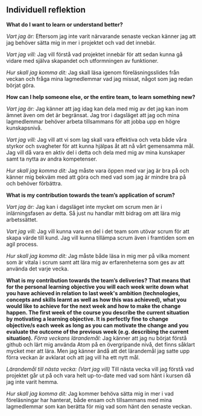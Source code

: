 ## Individuell reflektion

**What do I want to learn or understand better?**

*Vart jag är:*
Eftersom jag inte varit närvarande senaste veckan känner jag att jag behöver sätta mig in mer i projektet och vad det innebär. 

*Vart jag vill:*
Jag vill förstå vad projektet innebär för att sedan kunna gå vidare med själva skapandet och utformningen av funktioner.

*Hur skall jag komma dit:*
Jag skall läsa igenom föreläsningsslides från veckan och fråga mina lagmedlemmar vad jag missat, något som jag redan börjat göra. 

**How can I help someone else, or the entire team, to learn something new?**

*Vart jag är:*
Jag känner att jag idag kan dela med mig av det jag kan inom ämnet även om det är begränsat. Jag tror i dagsläget att jag och mina lagmedlemmar behöver arbeta tillsammans för att jobba upp en högre kunskapsnivå.

*Vart jag vill:*
Jag vill att vi som lag skall vara effektiva och veta både våra styrkor och svagheter för att kunna hjälpas åt att nå vårt gemensamma mål. Jag vill då vara en aktiv del i detta och dela med mig av mina kunskaper samt ta nytta av andra kompetenser.

*Hur skall jag komma dit:*
Jag måste vara öppen med var jag är bra på och känner mig bekväm med att göra och med vad som jag är mindre bra på och behöver förbättra.

**What is my contribution towards the team’s application of scrum?**

*Vart jag är:*
Jag kan i dagsläget inte mycket om scrum men är i inlärningsfasen av detta. Så just nu handlar mitt bidrag om att lära mig arbetssättet.

*Vart jag vill:*
Jag vill kunna vara en del i det team som utövar scrum för att skapa värde till kund. Jag vill kunna tillämpa scrum även i framtiden som en agil process.

*Hur skall jag komma dit:*
Jag måste både läsa in mig mer på vilka moment som är vitala i scrum samt att lära mig av erfarenheterna som ges av att använda det varje vecka.

**What is my contribution towards the team’s deliveries? That means that for the personal learning objective you will each week write down what you have achieved in relation to last week's ambition (technologies, concepts and skills learnt as well as how this was achieved), what you would like to achieve for the next week and how to make the change happen. The first week of the course you describe the current situation by motivating a learning objective. It is perfectly fine to change objective/s each week as long as you can motivate the change and you evaluate the outcome of the previous week (e.g. describing the current situation).**
*Förra veckans lärandemål:*
Jag känner att jag nu börjat förstå github och lärt mig använda Atom på en övergripande nivå, det finns såklart mycket mer att lära. Men jag känner ändå att det lärandemål jag satte upp förra veckan är avklarat och att jag vill ha ett nytt mål.

*Lärandemål till nästa vecka: (Vart jag vill)*
Till nästa vecka vill jag förstå vad projektet går ut på och vara helt up-to-date med vad som hänt i kursen då jag inte varit hemma.

*Hur skall jag komma dit:*
Jag kommer behöva sätta mig in mer i vad föreläsningar har hanterat, både ensam och tillsammans med mina lagmedlemmar som kan berätta för mig vad som hänt den senaste veckan.

